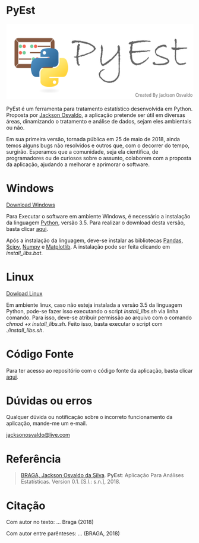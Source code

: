 # PyEst

![Alt Text](logo.png)

PyEst é um ferramenta para tratamento estatístico desenvolvida em Python. Proposta por [Jackson Osvaldo](https://jacksonosvaldo.github.io), a aplicação pretende ser útil em diversas áreas, dinamizando o tratamento e análise de dados, sejam eles ambientais ou não.

Em sua primeira versão, tornada pública em 25 de maio de 2018, ainda temos alguns bugs não resolvidos e outros que, com o decorrer do tempo, surgirão. Esperamos que a comunidade, seja ela científica, de programadores ou de curiosos sobre o assunto, colaborem com a proposta da aplicação, ajudando a melhorar e aprimorar o software.

# Windows

[Download Windows](https://github.com/PyEst/PyEst/blob/master/exe/PyEst_win.zip?raw=true)

Para Executar o software em ambiente Windows, é necessário a instalação da linguagem [Python](https://python.org), versão 3.5. Para realizar o download desta versão, basta clicar [aqui](https://www.python.org/downloads/release/python-353/).

Após a instalação da linguagem, deve-se instalar as bibliotecas [Pandas](https://pandas.pydata.org/), [Scipy](https://www.scipy.org/), [Numpy](http://www.numpy.org/) e [Matplotlib](https://matplotlib.org/). A instalação pode ser feita clicando em *install_libs.bat*.


# Linux

[Dowload Linux](https://github.com/PyEst/PyEst/blob/master/exe/PyEst_linux.zip?raw=true)

Em ambiente linux, caso não esteja instalada a versão 3.5 da linguagem Python, pode-se fazer isso executando o script *install_libs.sh* via linha comando. Para isso, deve-se atribuir permissão ao arquivo com o comando *chmod +x install_libs.sh*. Feito isso, basta executar o script com *./install_libs.sh*.

# Código Fonte
Para ter acesso ao repositório com o código fonte da aplicação, basta clicar [aqui](https://github.com/PyEst/PyEst/tree/master/source).

# Dúvidas ou erros

Qualquer dúvida ou notificação sobre o incorreto funcionamento da aplicação, mande-me um e-mail.

[jacksonosvaldo@live.com](mailto:jacksonosvaldo@live.com)

# Referência

> [BRAGA, Jackson Osvaldo da Silva](http://lattes.cnpq.br/9545832415473039). **PyEst**: Aplicação Para Análises Estatísticas. Version 0.1. [S.l.: s.n.], 2018.

# Citação

Com autor no texto: ... Braga (2018)

Com autor entre parênteses: ... (BRAGA, 2018)


